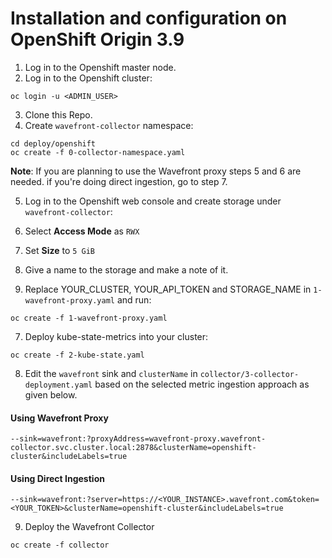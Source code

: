 # Installation and configuration on OpenShift Origin 3.9

1. Log in to the Openshift master node.
2. Log in to the Openshift cluster:
```
oc login -u <ADMIN_USER>
```
3. Clone this Repo.
4. Create `wavefront-collector` namespace:
```
cd deploy/openshift
oc create -f 0-collector-namespace.yaml
```
**Note**: If you are planning to use the Wavefront proxy steps 5 and 6 are needed. if you're doing direct ingestion, go to step 7.

5. Log in to the Openshift web console and create storage under `wavefront-collector`:
  1. Select **Access Mode** as `RWX`
  2. Set **Size** to `5 GiB`
  3. Give a name to the storage and make a note of it.

6. Replace YOUR_CLUSTER, YOUR_API_TOKEN and STORAGE_NAME in `1-wavefront-proxy.yaml` and run:
```
oc create -f 1-wavefront-proxy.yaml
```
7. Deploy kube-state-metrics into your cluster:
```
oc create -f 2-kube-state.yaml
```
8. Edit the `wavefront` sink and `clusterName` in `collector/3-collector-deployment.yaml` based on the selected metric ingestion approach as given below.
#### Using Wavefront Proxy

```
--sink=wavefront:?proxyAddress=wavefront-proxy.wavefront-collector.svc.cluster.local:2878&clusterName=openshift-cluster&includeLabels=true
```

#### Using Direct Ingestion
```
--sink=wavefront:?server=https://<YOUR_INSTANCE>.wavefront.com&token=<YOUR_TOKEN>&clusterName=openshift-cluster&includeLabels=true
```
9. Deploy the Wavefront Collector
```
oc create -f collector
```
